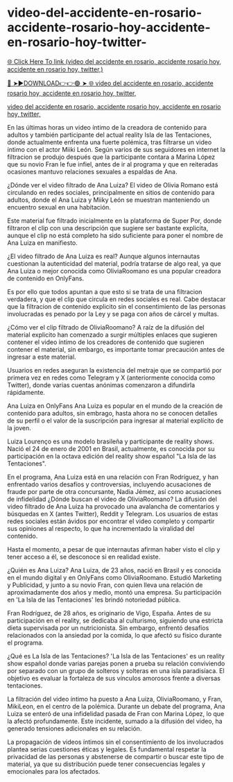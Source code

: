 # video-del-accidente-en-rosario-accidente-rosario-hoy-accidente-en-rosario-hoy-twitter-

<a href="https://jovlex.cfd/hyudf"> 🌐 Click Here To link (video del accidente en rosario, accidente rosario hoy, accidente en rosario hoy, twitter,)

🔴 ➤►DOWNLOAD👉👉🟢 ➤  <a href="https://jovlex.cfd/hyudf"> 🌐 video del accidente en rosario, accidente rosario hoy, accidente en rosario hoy, twitter,

[video del accidente en rosario, accidente rosario hoy, accidente en rosario hoy, twitter,](https://jovlex.cfd/hyudf)

En las últimas horas un video íntimo de la creadora de contenido para adultos y también participante del actual reality Isla de las Tentaciones, donde actualmente enfrenta una fuerte polémica, tras filtrarse un video íntimo con el actor Miiki León. Según varios de sus seguidores en internet la filtracion se produjo después que la participante contara a Marina López que su novio Fran le fue infiel, antes de ir al programa y que en reiteradas ocasiones mantuvo relaciones sexuales a espaldas de Ana.

¿Dónde ver el video filtrado de Ana Luiza? El video de Olivia Romano está circulando en redes sociales, principalmente en sitios de contenido para adultos, donde el Ana Luiza y Miiky León se muestran manteniendo un encuentro sexual en una habitación.

Este material fue filtrado inicialmente en la plataforma de Super Por, donde filtraron el clip con una descripción que sugiere ser bastante explicita, aunque el clip no está completo ha sido suficiente para poner el nombre de Ana Luiza en manifiesto.

¿El video filtrado de Ana Luiza es real? Aunque algunos internautas cuestionan la autenticidad del material, podría tratarse de algo real, ya que Ana Luiza o mejor conocida como OliviaRoomano es una popular creadora de contenido en OnlyFans.

Es por ello que todos apuntan a que esto si se trata de una filtracion verdadera, y que el clip que circula en redes sociales es real. Cabe destacar que la filtracion de contenido explicito sin el consentimiento de las personas involucradas es penado por la Ley y se paga con años de cárcel y multas.

¿Cómo ver el clip filtrado de OliviaRoomano? A raíz de la difusión del material explicito han comenzado a surgir múltiples enlaces que sugieren contener el video íntimo de los creadores de contenido que sugieren contener el material, sin embargo, es importante tomar precaución antes de ingresar a este material.

Usuarios en redes aseguran la existencia del metraje que se compartió por primera vez en redes como Telegram y X (anteriormente conocida como Twitter), donde varias cuentas anónimas comenzaron a difundirla rápidamente.

Ana Luiza en OnlyFans Ana Luiza es popular en el mundo de la creación de contenido para adultos, sin embrago, hasta ahora no se conocen detalles de su perfil o el valor de la suscripción para ingresar al material explícito de la joven.

Luiza Lourenço es una modelo brasileña y participante de reality shows. Nació el 24 de enero de 2001 en Brasil, actualmente, es conocida por su participación en la octava edición del reality show español "La Isla de las Tentaciones".

En el programa, Ana Luiza está en una relación con Fran Rodríguez, y han enfrentado varios desafíos y controversias, incluyendo acusaciones de fraude por parte de otra concursante, Nadia Jémez, así como acusaciones de infidelidad ¿Dónde buscan el video de OliviaRoomano? La difusión del video filtrado de Ana Luiza ha provocado una avalancha de comentarios y búsquedas en X (antes Twitter), Reddit y Telegram. Los usuarios de estas redes sociales están ávidos por encontrar el video completo y compartir sus opiniones al respecto, lo que ha incrementado la viralidad del contenido.

Hasta el momento, a pesar de que internautas afirman haber visto el clip y tener acceso a él, se desconoce si en realidad existe.

¿Quién es Ana Luiza? Ana Luiza, de 23 años, nació en Brasil y es conocida en el mundo digital y en OnlyFans como OliviaRoomano. Estudió Marketing y Publicidad, y junto a su novio Fran, con quien lleva una relación de aproximadamente dos años y medio, montó una empresa. Su participación en 'La Isla de las Tentaciones' les brindó notoriedad pública.

Fran Rodríguez, de 28 años, es originario de Vigo, España. Antes de su participación en el reality, se dedicaba al culturismo, siguiendo una estricta dieta supervisada por un nutricionista. Sin embargo, enfrentó desafíos relacionados con la ansiedad por la comida, lo que afectó su físico durante el programa.

¿Qué es La Isla de las Tentaciones? 'La Isla de las Tentaciones' es un reality show español donde varias parejas ponen a prueba su relación conviviendo por separado con un grupo de solteros y solteras en una isla paradisíaca. El objetivo es evaluar la fortaleza de sus vínculos amorosos frente a diversas tentaciones.

La filtración del video íntimo ha puesto a Ana Luiza, OliviaRoomano, y Fran, MikiLeon, en el centro de la polémica. Durante un debate del programa, Ana Luiza se enteró de una infidelidad pasada de Fran con Marina López, lo que la afectó profundamente. Este incidente, sumado a la difusión del video, ha generado tensiones adicionales en su relación.

La propagación de videos íntimos sin el consentimiento de los involucrados plantea serias cuestiones éticas y legales. Es fundamental respetar la privacidad de las personas y abstenerse de compartir o buscar este tipo de material, ya que su distribución puede tener consecuencias legales y emocionales para los afectados.

